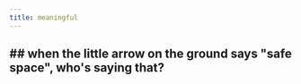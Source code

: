 ```yaml
---
title: meaningful
---
```


## ## when the little arrow on the ground says "safe space", who's saying that?
##

